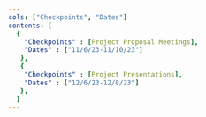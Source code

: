 ```yaml
---
cols: ["Checkpoints", "Dates"]
contents: [
  {
    "Checkpoints" : [Project Proposal Meetings],
    "Dates" : ["11/6/23-11/10/23"]
   },
   {
    "Checkpoints" : [Project Presentations],
    "Dates" : ["12/6/23-12/8/23"]
   },
  ]
---
```

<!-- link format (include braces) {"Homework 1: Alignment": "https://google.com"} -->
